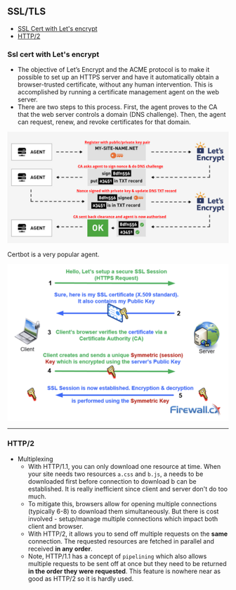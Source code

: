 ## SSL/TLS

* [SSL Cert with Let's encrypt](#Ssl-cert-with-lets-encrypt)
* [HTTP/2](#http/2)

### Ssl cert with Let's encrypt

* The objective of Let’s Encrypt and the ACME protocol is to make it possible to set up an HTTPS server and have it automatically obtain a browser-trusted certificate, without any human intervention. This is accomplished by running a certificate management agent on the web server.
* There are two steps to this process. First, the agent proves to the CA that the web server controls a domain (DNS challenge). Then, the agent can request, renew, and revoke certificates for that domain.

![ACME_CA](./ACME_let's_encrypt.png)

Certbot is a very popular agent.

![How Https work](./how_https_work.png)

***

### HTTP/2
* Multiplexing
  * With HTTP/1.1, you can only download one resource at time. When your site needs two resources `a.css` and `b.js`, a needs to be downloaded first
    before connection to download b can be established. It is really inefficient since client and server don't do too much.
  * To mitigate this, browsers allow for opening multiple connections (typically 6-8) to download them simultaneously. But there is cost involved - setup/manage multiple connections which impact both client and browser.
  * With HTTP/2, it allows you to send off multiple requests on the **same** connection. The requested resources are fetched in parallel and received
    **in any order**.
  * Note, HTTP/1.1 has a concept of `pipelining` which also allows multiple requests to be sent off at once but they need to be returned **in the order they were requested**. This feature is nowhere near as good as HTTP/2 so it is hardly used.

